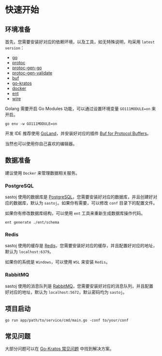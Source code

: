 # 快速开始

## 环境准备

首先，您需要安装好对应的依赖环境，以及工具，如无特殊说明，均采用 `latest version`：

- [go](https://golang.org/dl/)
- [protoc](https://github.com/protocolbuffers/protobuf)
- [protoc-gen-go](https://github.com/protocolbuffers/protobuf-go)
- [protoc-gen-validate](https://github.com/envoyproxy/protoc-gen-validate)
- [buf](https://buf.build/)
- [go-kratos](https://go-kratos.dev/)
- [docker](https://docs.docker.com/get-docker/)
- [ent](https://entgo.io/)
- [wire](https://github.com/google/wire)

Golang 需要开启 Go Modules 功能，可以通过设置环境变量 `GO111MODULE=on` 来开启。

``` shell
go env -w GO111MODULE=on
```

开发 IDE 推荐使用 [GoLand](https://www.jetbrains.com/go/)，并安装好对应的插件 [Buf for Protocol Buffers](https://plugins.jetbrains.com/plugin/19147-buf-for-protocol-buffers)。

当然也可以使用你自己喜欢的编辑器。

## 数据准备

建议使用 `Docker` 来管理数据相关服务。

### PostgreSQL

sastoj 使用的数据库是 [PostgreSQL](https://www.postgresql.org/)，您需要安装好对应的数据库，并且创建好对应的数据库，默认为 `sastoj`。如果你有需要，可以修改 `conf` 目录下的配置文件。

如果你有修改数据库结构，可以使用 `ent` 工具来重新生成数据库操作代码。

``` shell
ent generate ./ent/schema
```

### Redis

sastoj 使用的缓存是 [Redis](https://redis.io/)，您需要安装好对应的缓存，并且配置好对应的地址，默认为 `localhost:6379`。

如果你的系统是 `Windows`，可以使用 `WSL` 来安装 `Redis`。

### RabbitMQ

sastoj 使用的消息队列是 [RabbitMQ](https://www.rabbitmq.com/)，您需要安装好对应的消息队列，并且配置好对应的地址，默认为 `localhost:5672`，默认密码均为 `sastoj`。

## 项目启动

``` shell
go run app/path/to/service/cmd/main.go -conf to/your/conf
```

## 常见问题

大部分问题可以在 [Go-Kratos 常见问题](https://go-kratos.dev/docs/intro/faq) 中找到解决方案。
